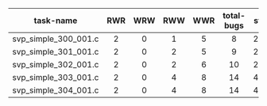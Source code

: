 | task-name | RWR | WRW | RWW | WWR | total-bugs| state | total time(ms) |
| :---: | :---: | :---: | :---: | :---: | :---: | :---: | :---: | 
| svp_simple_300_001.c | 2 | 0 | 1 | 5 | 8 | 2779 | 352 |
| svp_simple_301_001.c | 2 | 0 | 2 | 5 | 9 | 2372 | 317 |
| svp_simple_302_001.c | 2 | 0 | 2 | 6 | 10 | 2934 | 353 |
| svp_simple_303_001.c | 2 | 0 | 4 | 8 | 14 | 4526 | 476 |
| svp_simple_304_001.c | 2 | 0 | 4 | 8 | 14 | 4884 | 495 |
